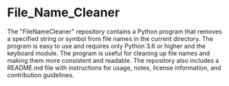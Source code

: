 # File_Name_Cleaner

The "FileNameCleaner" repository contains a Python program that removes a specified string or symbol from file names in the current directory. The program is easy to use and requires only Python 3.6 or higher and the keyboard module. The program is useful for cleaning up file names and making them more consistent and readable. The repository also includes a README.md file with instructions for usage, notes, license information, and contribution guidelines.